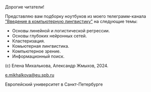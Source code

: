 Дорогие читатели!

Представляю вам подборку ноутбуков из моего телеграмм-канала ["Введение в компьютерную лингвистику"](https://t.me/freeAIintro) на следующие темы:
* Основы линейной и логистической регрессии.
* Основы глубоких нейронных сетей.
* Кластеризация.
* Комьютерная лингвистика.
* Компьютерное зрение.
* Информационный поиск.

(c) Елена Михалькова, Александр Жмыхов, 2024.

e.mikhalkova@eu.spb.ru

Европейский университет в Санкт-Петербурге
